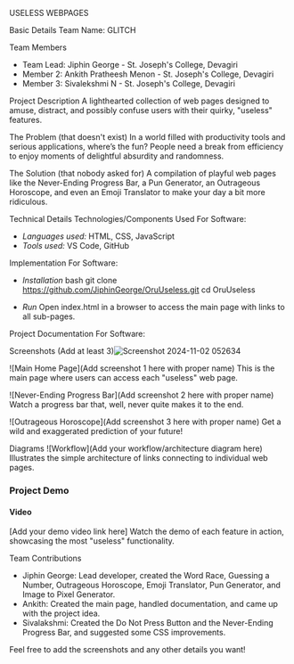 USELESS WEBPAGES

Basic Details
  Team Name: GLITCH

Team Members
- Team Lead: Jiphin George - St. Joseph's College, Devagiri
- Member 2: Ankith Pratheesh Menon - St. Joseph's College, Devagiri
- Member 3: Sivalekshmi N - St. Joseph's College, Devagiri

Project Description
A lighthearted collection of web pages designed to amuse, distract, and possibly confuse users with their quirky, "useless" features.

The Problem (that doesn't exist)
In a world filled with productivity tools and serious applications, where’s the fun? People need a break from efficiency to enjoy moments of delightful absurdity and randomness.

The Solution (that nobody asked for)
A compilation of playful web pages like the Never-Ending Progress Bar, a Pun Generator, an Outrageous Horoscope, and even an Emoji Translator to make your day a bit more ridiculous.

Technical Details
Technologies/Components Used
For Software:
- *Languages used:* HTML, CSS, JavaScript
- *Tools used:* VS Code, GitHub

Implementation
For Software:
- *Installation*
  bash
  git clone https://github.com/JiphinGeorge/OruUseless.git
  cd OruUseless
  
- *Run*
  Open index.html in a browser to access the main page with links to all sub-pages.

 Project Documentation
For Software:

Screenshots (Add at least 3)![Screenshot 2024-11-02 052634](https://github.com/user-attachments/assets/631781f0-f66f-4b8b-8080-09700625ad2a)

![Main Home Page](Add screenshot 1 here with proper name)
This is the main page where users can access each "useless" web page.

![Never-Ending Progress Bar](Add screenshot 2 here with proper name)
Watch a progress bar that, well, never quite makes it to the end.

![Outrageous Horoscope](Add screenshot 3 here with proper name)
Get a wild and exaggerated prediction of your future!

 Diagrams
![Workflow](Add your workflow/architecture diagram here)
Illustrates the simple architecture of links connecting to individual web pages.


### Project Demo
#### Video
[Add your demo video link here]
Watch the demo of each feature in action, showcasing the most "useless" functionality.

Team Contributions
- Jiphin George: Lead developer, created the Word Race, Guessing a Number, Outrageous Horoscope, Emoji Translator, Pun Generator, and Image to Pixel Generator.
- Ankith: Created the main page, handled documentation, and came up with the project idea.
- Sivalakshmi: Created the Do Not Press Button and the Never-Ending Progress Bar, and suggested some CSS improvements.

Feel free to add the screenshots and any other details you want!
